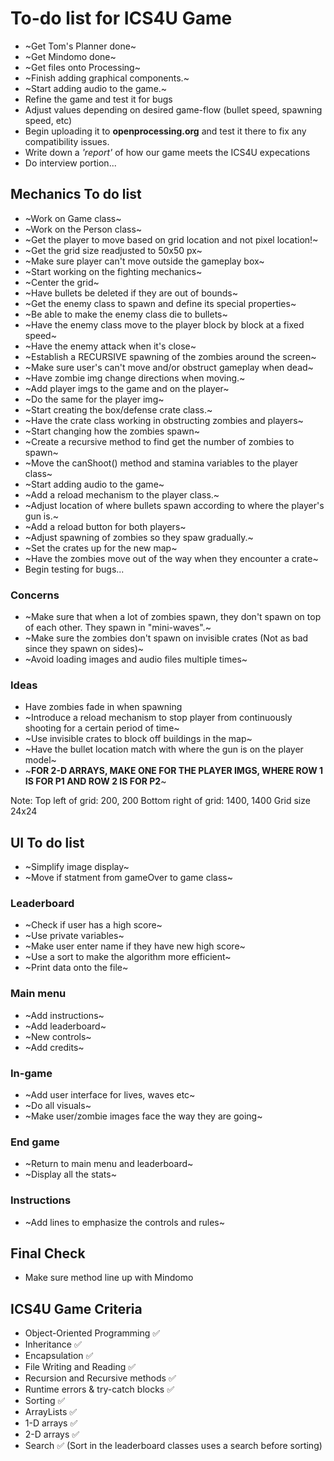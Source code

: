 # To-do list for ICS4U Game

* ~Get Tom's Planner done~
* ~Get Mindomo done~
* ~Get files onto Processing~
* ~Finish adding graphical components.~
* ~Start adding audio to the game.~
* Refine the game and test it for bugs
* Adjust values depending on desired game-flow (bullet speed, spawning speed, etc)
* Begin uploading it to **openprocessing.org** and test it there to fix any compatibility issues.
* Write down a *'report'* of how our game meets the ICS4U expecations
* Do interview portion...

## Mechanics To do list
* ~Work on Game class~       
* ~Work on the Person class~
* ~Get the player to move based on grid location and not pixel location!~
* ~Get the grid size readjusted to 50x50 px~
* ~Make sure player can't move outside the gameplay box~
* ~Start working on the fighting mechanics~
* ~Center the grid~
* ~Have bullets be deleted if they are out of bounds~
* ~Get the enemy class to spawn and define its special properties~
* ~Be able to make the enemy class die to bullets~
* ~Have the enemy class move to the player block by block at a fixed speed~
* ~Have the enemy attack when it's close~
* ~Establish a RECURSIVE spawning of the zombies around the screen~
* ~Make sure user's can't move and/or obstruct gameplay when dead~
* ~Have zombie img change directions when moving.~
* ~Add player imgs to the game and on the player~
* ~Do the same for the player img~
* ~Start creating the box/defense crate class.~
* ~Have the crate class working in obstructing zombies and players~
* ~Start changing how the zombies spawn~
* ~Create a recursive method to find get the number of zombies to spawn~
* ~Move the canShoot() method and stamina variables to the player class~
* ~Start adding audio to the game~
* ~Add a reload mechanism to the player class.~
* ~Adjust location of where bullets spawn according to where the player's gun is.~
* ~Add a reload button for both players~
* ~Adjust spawning of zombies so they spaw gradually.~
* ~Set the crates up for the new map~
* ~Have the zombies move out of the way when they encounter a crate~
* Begin testing for bugs...

### Concerns
* ~Make sure that when a lot of zombies spawn, they don't spawn on top of each other. They spawn in "mini-waves".~
* ~Make sure the zombies don't spawn on invisible crates (Not as bad since they spawn on sides)~
* ~Avoid loading images and audio files multiple times~

### Ideas
* Have zombies fade in when spawning
* ~Introduce a reload mechanism to stop player from continuously shooting for a certain period of time~
* ~Use invisible crates to block off buildings in the map~
* ~Have the bullet location match with where the gun is on the player model~
* ~**FOR 2-D ARRAYS, MAKE ONE FOR THE PLAYER IMGS, WHERE ROW 1 IS FOR P1 AND ROW 2 IS FOR P2**~

Note: 
Top left of grid: 200, 200
Bottom right of grid: 1400, 1400
Grid size 24x24

## UI To do list
* ~Simplify image display~
* ~Move if statment from gameOver to game class~
### Leaderboard
* ~Check if user has a high score~
* ~Use private variables~
* ~Make user enter name if they have new high score~
* ~Use a sort to make the algorithm more efficient~
* ~Print data onto the file~
### Main menu
* ~Add instructions~
* ~Add leaderboard~
* ~New controls~
* ~Add credits~
### In-game
* ~Add user interface for lives, waves etc~
* ~Do all visuals~
* ~Make user/zombie images face the way they are going~
### End game
* ~Return to main menu and leaderboard~
* ~Display all the stats~
### Instructions
* ~Add lines to emphasize the controls and rules~

## Final Check
* Make sure method line up with Mindomo   

## ICS4U Game Criteria
* Object-Oriented Programming ✅
* Inheritance ✅
* Encapsulation ✅
* File Writing and Reading ✅
* Recursion and Recursive methods ✅
* Runtime errors & try-catch blocks ✅
* Sorting ✅
* ArrayLists ✅
* 1-D arrays ✅
* 2-D arrays ✅
* Search ✅ (Sort in the leaderboard classes uses a search before sorting)

